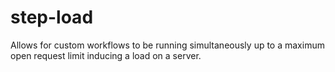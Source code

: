 step-load
=========

Allows for custom workflows to be running simultaneously up to a maximum open request limit inducing a load on a server.
